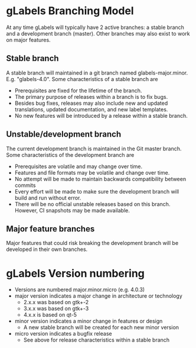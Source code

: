 gLabels Branching Model
=======================

At any time gLabels will typically have 2 active branches: a stable branch and a development branch (master).  Other branches may also exist to work on major features.


Stable branch
-------------

A stable branch will maintained in a git branch named glabels-major.minor.
E.g. "glabels-4.0".  Some characteristics of a stable branch are

- Prerequisites are fixed for the lifetime of the branch.
- The primary purpose of releases within a branch is to fix bugs.
- Besides bug fixes, releases may also include new and updated translations,
  updated documentation, and new label templates.
- No new features will be introduced by a release within a
  stable branch.


Unstable/development branch
---------------------------

The current development branch is maintained in the Git master branch.
Some characteristics of the development branch are

- Prerequisites are volatile and may change over time.
- Features and file formats may be volatile and change over time.
- No attempt will be made to maintain backwards compatibility between commits
- Every effort will be made to make sure the development branch will build and run without error.
- There will be no official unstable releases based on this branch.  However, CI snapshots may be made available.

Major feature branches
----------------------

Major features that could risk breaking the development branch will be developed in their own branches.


gLabels Version numbering
=========================

* Versions are numbered major.minor.micro (e.g. 4.0.3)
* major version indicates a major change in architecture or technology
  - 2.x.x was based on gtk+-2
  - 3.x.x was based on gtk+-3
  - 4.x.x is based on qt-5
* minor version indicates a minor change in features or design
  - A new stable branch will be created for each new minor version
* micro version indicates a bugfix release
  - See above for release characteristics within a stable branch
 
